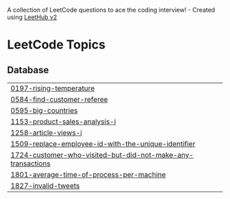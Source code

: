 A collection of LeetCode questions to ace the coding interview! - Created using [LeetHub v2](https://github.com/arunbhardwaj/LeetHub-2.0)
<!---LeetCode Topics Start-->
# LeetCode Topics
## Database
|  |
| ------- |
| [0197-rising-temperature](https://github.com/hassan2942/SQL-50-/tree/master/0197-rising-temperature) |
| [0584-find-customer-referee](https://github.com/hassan2942/SQL-50-/tree/master/0584-find-customer-referee) |
| [0595-big-countries](https://github.com/hassan2942/SQL-50-/tree/master/0595-big-countries) |
| [1153-product-sales-analysis-i](https://github.com/hassan2942/SQL-50-/tree/master/1153-product-sales-analysis-i) |
| [1258-article-views-i](https://github.com/hassan2942/SQL-50-/tree/master/1258-article-views-i) |
| [1509-replace-employee-id-with-the-unique-identifier](https://github.com/hassan2942/SQL-50-/tree/master/1509-replace-employee-id-with-the-unique-identifier) |
| [1724-customer-who-visited-but-did-not-make-any-transactions](https://github.com/hassan2942/SQL-50-/tree/master/1724-customer-who-visited-but-did-not-make-any-transactions) |
| [1801-average-time-of-process-per-machine](https://github.com/hassan2942/SQL-50-/tree/master/1801-average-time-of-process-per-machine) |
| [1827-invalid-tweets](https://github.com/hassan2942/SQL-50-/tree/master/1827-invalid-tweets) |
<!---LeetCode Topics End-->